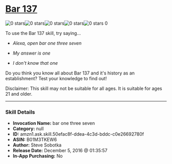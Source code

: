 # [Bar 137](http://alexa.amazon.com/#skills/amzn1.ask.skill.50efac8f-ddea-4c3d-bddc-c0e26692780f)
![0 stars](../../images/ic_star_border_black_18dp_1x.png)![0 stars](../../images/ic_star_border_black_18dp_1x.png)![0 stars](../../images/ic_star_border_black_18dp_1x.png)![0 stars](../../images/ic_star_border_black_18dp_1x.png)![0 stars](../../images/ic_star_border_black_18dp_1x.png) 0

To use the Bar 137 skill, try saying...

* *Alexa, open bar one three seven*

* *My answer is one*

* *I don't know that one*

Do you think you know all about Bar 137 and it's history as an establishment?  Test your knowledge to find out!

Disclaimer:  This skill may not be suitable for all ages.  It is suitable for ages 21 and older.

***

### Skill Details

* **Invocation Name:** bar one three seven
* **Category:** null
* **ID:** amzn1.ask.skill.50efac8f-ddea-4c3d-bddc-c0e26692780f
* **ASIN:** B01M3TKEW6
* **Author:** Steve Sobotka
* **Release Date:** December 5, 2016 @ 01:35:57
* **In-App Purchasing:** No

